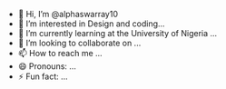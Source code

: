 - 👋 Hi, I’m @alphaswarray10
- 👀 I’m interested in Design and coding...
- 🌱 I’m currently learning at the University of Nigeria ...
- 💞️ I’m looking to collaborate on ...
- 📫 How to reach me ...
- 😄 Pronouns: ...
- ⚡ Fun fact: ...

<!---
alphaswarray10/alphaswarray10 is a ✨ special ✨ repository because its `README.md` (this file) appears on your GitHub profile.
You can click the Preview link to take a look at your changes.
--->
